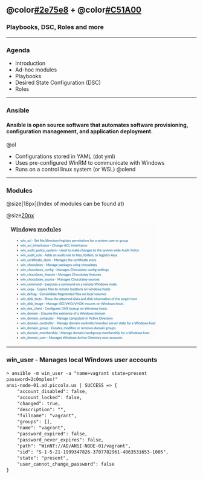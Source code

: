 ## @color[#2e75e8](PowerShell) + @color[#C51A00](Ansible)
### Playbooks, DSC, Roles and more

---

### Agenda

- Introduction
- Ad-hoc modules
- Playbooks
- Desired State Configuration (DSC)
- Roles

---

### Ansible

#### Ansible is open source software that automates software provisioning, configuration management, and application deployment.

@ol[](false)
- Configurations stored in YAML (dot yml)
- Uses pre-configured WinRM to communicate with Windows
- Runs on a control linux system (or WSL)
@olend

---

### Modules

@size[18px](Index of modules can be found at)

@size[20px]([https://docs.ansible.com/ansible/latest/modules/list_of_windows_modules.html](https://docs.ansible.com/ansible/latest/modules/list_of_windows_modules.html))


![mods](assets/image/mods.jpg)

---

### win_user - Manages local Windows user accounts

```
> ansible -m win_user -a "name=vagrant state=present password=2c0mplex!"
ansi-node-01.ad.piccola.us | SUCCESS => {
    "account_disabled": false,
    "account_locked": false,
    "changed": true,
    "description": "",
    "fullname": "vagrant",
    "groups": [],
    "name": "vagrant",
    "password_expired": false,
    "password_never_expires": false,
    "path": "WinNT://AD/ANSI-NODE-01/vagrant",
    "sid": "S-1-5-21-1999347826-3707782961-4063531653-1005",
    "state": "present",
    "user_cannot_change_password": false
}
```